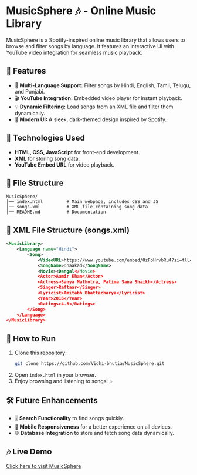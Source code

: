 # MusicSphere 🎶 - Online Music Library

MusicSphere is a Spotify-inspired online music library that allows users to browse and filter songs by language. It features an interactive UI with YouTube video integration for seamless music playback.

## 📌 Features
- 🎵 **Multi-Language Support:** Filter songs by Hindi, English, Tamil, Telugu, and Punjabi.
- 🎬 **YouTube Integration:** Embedded video player for instant playback.
- 💡 **Dynamic Filtering:** Load songs from an XML file and filter them dynamically.
- 🎨 **Modern UI:** A sleek, dark-themed design inspired by Spotify.

## 🚀 Technologies Used
- **HTML, CSS, JavaScript** for front-end development.
- **XML** for storing song data.
- **YouTube Embed URL** for video playback.

## 📂 File Structure
```
MusicSphere/
│── index.html         # Main webpage, includes CSS and JS
│── songs.xml          # XML file containing song data
│── README.md          # Documentation
```

## 🎥 XML File Structure (songs.xml)
```xml
<MusicLibrary>
    <Language name="Hindi">
        <Song>
            <VideoURL>https://www.youtube.com/embed/0zFoHrvbRu4?si=tlL41-0Ynuh3ougS</VideoURL>
            <SongName>Dhaakad</SongName>
            <Movie><Dangal</Movie>
            <Actor>Aamir Khan</Actor>
            <Actress>Sanya Malhotra, Fatima Sana Shaikh</Actress>
            <Singer>Raftaar</Singer>
            <Lyricist>Amitabh Bhattacharya</Lyricist>
            <Year>2016</Year>
            <Ratings>4.8</Ratings>
        </Song>
    </Language>
</MusicLibrary>
```

## 📜 How to Run
1. Clone this repository:
   ```sh
   git clone https://github.com/Vidhi-bhutia/MusicSphere.git
   ```
2. Open `index.html` in your browser.
3. Enjoy browsing and listening to songs! 🎶

## 🛠️ Future Enhancements
- 🎚️ **Search Functionality** to find songs quickly.
- 📱 **Mobile Responsiveness** for a better experience on all devices.
- 🌐 **Database Integration** to store and fetch song data dynamically.

## 🎶 Live Demo  
[Click here to visit MusicSphere](https://vidhi-bhutia.github.io/MusicSphere/)


